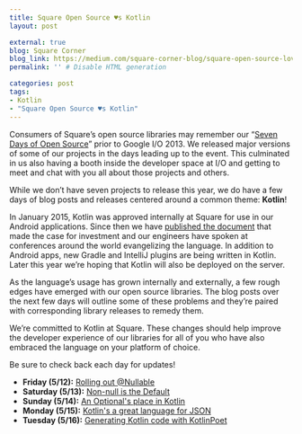 ```yaml
---
title: Square Open Source ♥s Kotlin
layout: post

external: true
blog: Square Corner
blog_link: https://medium.com/square-corner-blog/square-open-source-loves-kotlin-c57c21710a17
permalink: '' # Disable HTML generation

categories: post
tags:
- Kotlin
- "Square Open Source ♥s Kotlin"
---
```


Consumers of Square’s open source libraries may remember our “[Seven Days of Open Source](https://medium.com/square-corner-blog/seven-days-of-open-source-7a6270f5346b)” prior to Google I/O 2013. We released major versions of some of our projects in the days leading up to the event. This culminated in us also having a booth inside the developer space at I/O and getting to meet and chat with you all about those projects and others.

While we don’t have seven projects to release this year, we do have a few days of blog posts and releases centered around a common theme: **Kotlin**!

In January 2015, Kotlin was approved internally at Square for use in our Android applications. Since then we have [published the document](https://docs.google.com/document/d/1ReS3ep-hjxWA8kZi0YqDbEhCqTt29hG8P44aA9W0DM8/edit?usp=sharing) that made the case for investment and our engineers have spoken at conferences around the world evangelizing the language. In addition to Android apps, new Gradle and IntelliJ plugins are being written in Kotlin. Later this year we’re hoping that Kotlin will also be deployed on the server.

As the language’s usage has grown internally and externally, a few rough edges have emerged with our open source libraries. The blog posts over the next few days will outline some of these problems and they’re paired with corresponding library releases to remedy them.

We’re committed to Kotlin at Square. These changes should help improve the developer experience of our libraries for all of you who have also embraced the language on your platform of choice.

Be sure to check back each day for updates!

* **Friday (5/12):** [Rolling out @Nullable](https://medium.com/square-corner-blog/rolling-out-nullable-42dd823fbd89)
* **Saturday (5/13):** [Non-null is the Default](https://medium.com/square-corner-blog/non-null-is-the-default-58ffc0bb9111)
* **Sunday (5/14):** [An Optional's place in Kotlin](https://medium.com/square-corner-blog/an-optionals-place-in-kotlin-17d7b271eefe)
* **Monday (5/15):** [Kotlin's a great language for JSON](https://medium.com/square-corner-blog/kotlins-a-great-language-for-json-fcd6ef99256b)
* **Tuesday (5/16):** [Generating Kotlin code with KotlinPoet](https://medium.com/square-corner-blog/generating-kotlin-code-with-kotlinpoet-119dc20f74d4)
